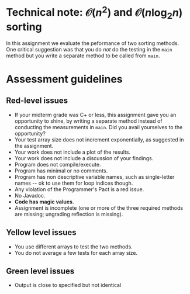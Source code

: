 # Technical note: $\mathcal O(n^2)$ and $\mathcal O(n\log_2n)$ sorting

In this assignment we evaluate the peformance of two sorting methods. One critical suggestion was that you do *not* do the testing in the `main` method but you write a separate method to be called from `main`.


# Assessment guidelines

## Red-level issues

* If your midterm grade was C+ or less, this assignment gave you an opportunity to shine, by writing a separate method instead of conducting the measurements in `main`. Did you avail yourselves to the opportunity? 
* Your test array size does not increment exponentially, as suggested in the assignment. 
* Your work does not include a plot of the results.
* Your work does not include a discussion of your findings.
* Program does not compile/execute.
* Program has minimal or no comments.
* Program has non descriptive variable names, such as single-letter names -- ok to use them for loop indices though.
* Any violation of the Programmer's Pact is a red issue.
* No Javadoc.
* **Code has magic values**. 
* Assignment is incomplete (one or more of the three required methods are missing; ungrading reflection is missing).

## Yellow level issues

* You use different arrays to test the two methods.
* You do not average a few tests for each array size.


## Green level issues

* Output is close to specified but not identical
